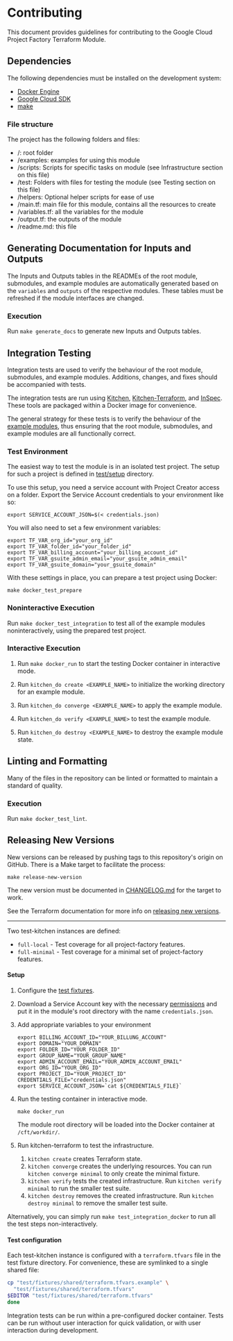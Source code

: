 # Contributing

This document provides guidelines for contributing to the Google Cloud Project Factory Terraform Module.

## Dependencies

The following dependencies must be installed on the development system:

- [Docker Engine][docker-engine]
- [Google Cloud SDK][google-cloud-sdk]
- [make]

### File structure

The project has the following folders and files:

- /: root folder
- /examples: examples for using this module
- /scripts: Scripts for specific tasks on module (see Infrastructure section on
  this file)
- /test: Folders with files for testing the module (see Testing section on this
  file)
- /helpers: Optional helper scripts for ease of use
- /main.tf: main file for this module, contains all the resources to create
- /variables.tf: all the variables for the module
- /output.tf: the outputs of the module
- /readme.md: this file

## Generating Documentation for Inputs and Outputs

The Inputs and Outputs tables in the READMEs of the root module,
submodules, and example modules are automatically generated based on
the `variables` and `outputs` of the respective modules. These tables
must be refreshed if the module interfaces are changed.

### Execution

Run `make generate_docs` to generate new Inputs and Outputs tables.

## Integration Testing

Integration tests are used to verify the behaviour of the root module,
submodules, and example modules. Additions, changes, and fixes should
be accompanied with tests.

The integration tests are run using [Kitchen][kitchen],
[Kitchen-Terraform][kitchen-terraform], and [InSpec][inspec]. These
tools are packaged within a Docker image for convenience.

The general strategy for these tests is to verify the behaviour of the
[example modules](./examples/), thus ensuring that the root module,
submodules, and example modules are all functionally correct.

### Test Environment
The easiest way to test the module is in an isolated test project. The setup for such a project is defined in [test/setup](./test/setup/) directory.

To use this setup, you need a service account with Project Creator access on a folder. Export the Service Account credentials to your environment like so:

```
export SERVICE_ACCOUNT_JSON=$(< credentials.json)
```

You will also need to set a few environment variables:
```
export TF_VAR_org_id="your_org_id"
export TF_VAR_folder_id="your_folder_id"
export TF_VAR_billing_account="your_billing_account_id"
export TF_VAR_gsuite_admin_email="your_gsuite_admin_email"
export TF_VAR_gsuite_domain="your_gsuite_domain"
```

With these settings in place, you can prepare a test project using Docker:

```
make docker_test_prepare
```

### Noninteractive Execution

Run `make docker_test_integration` to test all of the example modules
noninteractively, using the prepared test project.

### Interactive Execution

1. Run `make docker_run` to start the testing Docker container in
   interactive mode.

1. Run `kitchen_do create <EXAMPLE_NAME>` to initialize the working
   directory for an example module.

1. Run `kitchen_do converge <EXAMPLE_NAME>` to apply the example module.

1. Run `kitchen_do verify <EXAMPLE_NAME>` to test the example module.

1. Run `kitchen_do destroy <EXAMPLE_NAME>` to destroy the example module
   state.

## Linting and Formatting

Many of the files in the repository can be linted or formatted to
maintain a standard of quality.

### Execution

Run `make docker_test_lint`.

## Releasing New Versions

New versions can be released by pushing tags to this repository's origin on
GitHub. There is a Make target to facilitate the process:

```
make release-new-version
```

The new version must be documented in [CHANGELOG.md](CHANGELOG.md) for the
target to work.

See the Terraform documentation for more info on [releasing new
versions][release-new-version].

[release-new-version]: https://www.terraform.io/docs/registry/modules/publish.html#releasing-new-versions
[docker-engine]: https://www.docker.com/products/docker-engine
[flake8]: http://flake8.pycqa.org/en/latest/
[gofmt]: https://golang.org/cmd/gofmt/
[google-cloud-sdk]: https://cloud.google.com/sdk/install
[hadolint]: https://github.com/hadolint/hadolint
[inspec]: https://inspec.io/
[kitchen-terraform]: https://github.com/newcontext-oss/kitchen-terraform
[kitchen]: https://kitchen.ci/
[make]: https://en.wikipedia.org/wiki/Make_(software)
[shellcheck]: https://www.shellcheck.net/
[terraform-docs]: https://github.com/segmentio/terraform-docs
[terraform]: https://terraform.io/

---------------------------------------------------------------------------------------------------

Two test-kitchen instances are defined:

- `full-local` - Test coverage for all project-factory features.
- `full-minimal` - Test coverage for a minimal set of project-factory features.

#### Setup

1. Configure the [test fixtures](#test-configuration).
2. Download a Service Account key with the necessary [permissions](#permissions)
   and put it in the module's root directory with the name `credentials.json`.
3. Add appropriate variables to your environment

   ```
   export BILLING_ACCOUNT_ID="YOUR_BILLUNG_ACCOUNT"
   export DOMAIN="YOUR_DOMAIN"
   export FOLDER_ID="YOUR_FOLDER_ID"
   export GROUP_NAME="YOUR_GROUP_NAME"
   export ADMIN_ACCOUNT_EMAIL="YOUR_ADMIN_ACCOUNT_EMAIL"
   export ORG_ID="YOUR_ORG_ID"
   export PROJECT_ID="YOUR_PROJECT_ID"
   CREDENTIALS_FILE="credentials.json"
   export SERVICE_ACCOUNT_JSON=`cat ${CREDENTIALS_FILE}`
   ```

4. Run the testing container in interactive mode.
    ```
    make docker_run
    ```

    The module root directory will be loaded into the Docker container at `/cft/workdir/`.
5. Run kitchen-terraform to test the infrastructure.

    1. `kitchen create` creates Terraform state.
    2. `kitchen converge` creates the underlying resources. You can run `kitchen converge minimal` to only create the minimal fixture.
    3. `kitchen verify` tests the created infrastructure. Run `kitchen verify minimal` to run the smaller test suite.
    4. `kitchen destroy` removes the created infrastructure. Run `kitchen destroy minimal` to remove the smaller test suite.

Alternatively, you can simply run `make test_integration_docker` to run all the
test steps non-interactively.

#### Test configuration

Each test-kitchen instance is configured with a `terraform.tfvars` file in the
test fixture directory. For convenience, these are symlinked to a single shared file:

```sh
cp "test/fixtures/shared/terraform.tfvars.example" \
  "test/fixtures/shared/terraform.tfvars"
$EDITOR "test/fixtures/shared/terraform.tfvars"
done
```

Integration tests can be run within a pre-configured docker container. Tests can
be run without user interaction for quick validation, or with user interaction
during development.
